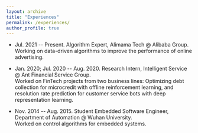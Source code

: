 ```yaml
---
layout: archive
title: "Experiences"
permalink: /experiences/
author_profile: true
---
```


* Jul. 2021 -- Present. Algorithm Expert, Alimama Tech @ Alibaba Group.   
Working on data-driven algorithms to improve the performance of online advertising. 

* Jan. 2020; Jul. 2020 -- Aug. 2020. Research Intern, Intelligent Service @ Ant Financial Service Group.  
Worked on FinTech projects from two business lines: Optimizing debt collection for microcredit with offline reinforcement learning, and resolution rate prediction for customer service bots with deep representation learning. 

* Nov. 2014 -- Aug. 2015. Student Embedded Software Engineer, Department of Automation @ Wuhan University.  
Worked on control algorithms for embedded systems. 
